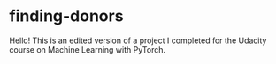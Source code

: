 # finding-donors

Hello! This is an edited version of a project I completed for the Udacity course on Machine Learning with PyTorch.
